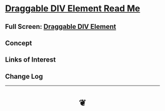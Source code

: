 <span style=display:none; >[You are now in a GitHub source code view - click this link to view Read Me file as a web page]( http://jaanga.github.io/cookbook-html/examples/ui-ue/div-draggable2/README.md "View file as a web page." ) </span>


# [Draggable DIV Element Read Me]( #README.md )


## Full Screen: [Draggable DIV Element ]( http://jaanga.github.io/cookbook-html/examples/ui-ue/div-draggable2/div-draggable2.html )


## Concept


## Links of Interest


## Change Log


***

# <center title="hello!" ><a href=javascript:window.scrollTo(0,0); style=text-decoration:none; > ❦ </a></center>

